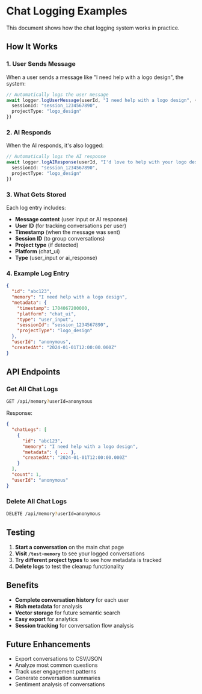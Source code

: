 # Chat Logging Examples

This document shows how the chat logging system works in practice.

## How It Works

### 1. User Sends Message
When a user sends a message like "I need help with a logo design", the system:

```typescript
// Automatically logs the user message
await logger.logUserMessage(userId, "I need help with a logo design", {
  sessionId: "session_1234567890",
  projectType: "logo_design"
})
```

### 2. AI Responds
When the AI responds, it's also logged:

```typescript
// Automatically logs the AI response
await logger.logAIResponse(userId, "I'd love to help with your logo design! What's your brand about?", {
  sessionId: "session_1234567890",
  projectType: "logo_design"
})
```

### 3. What Gets Stored

Each log entry includes:
- **Message content** (user input or AI response)
- **User ID** (for tracking conversations per user)
- **Timestamp** (when the message was sent)
- **Session ID** (to group conversations)
- **Project type** (if detected)
- **Platform** (chat_ui)
- **Type** (user_input or ai_response)

### 4. Example Log Entry

```json
{
  "id": "abc123",
  "memory": "I need help with a logo design",
  "metadata": {
    "timestamp": 1704067200000,
    "platform": "chat_ui",
    "type": "user_input",
    "sessionId": "session_1234567890",
    "projectType": "logo_design"
  },
  "userId": "anonymous",
  "createdAt": "2024-01-01T12:00:00.000Z"
}
```

## API Endpoints

### Get All Chat Logs
```bash
GET /api/memory?userId=anonymous
```

Response:
```json
{
  "chatLogs": [
    {
      "id": "abc123",
      "memory": "I need help with a logo design",
      "metadata": { ... },
      "createdAt": "2024-01-01T12:00:00.000Z"
    }
  ],
  "count": 1,
  "userId": "anonymous"
}
```

### Delete All Chat Logs
```bash
DELETE /api/memory?userId=anonymous
```

## Testing

1. **Start a conversation** on the main chat page
2. **Visit `/test-memory`** to see your logged conversations
3. **Try different project types** to see how metadata is tracked
4. **Delete logs** to test the cleanup functionality

## Benefits

- **Complete conversation history** for each user
- **Rich metadata** for analysis
- **Vector storage** for future semantic search
- **Easy export** for analytics
- **Session tracking** for conversation flow analysis

## Future Enhancements

- Export conversations to CSV/JSON
- Analyze most common questions
- Track user engagement patterns
- Generate conversation summaries
- Sentiment analysis of conversations 
